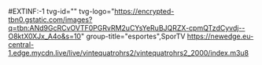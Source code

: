 #EXTINF:-1 tvg-id="" tvg-logo="https://encrypted-tbn0.gstatic.com/images?q=tbn:ANd9GcRCvOVTF0PGRvRM2uCYsYeRuBJQRZX-cpmQTzdCyvdj--O8ktX0XJx_A4o&s=10" group-title="esportes",SporTV
https://newedge.eu-central-1.edge.mycdn.live/live/vintequatrohrs2/vintequatrohrs2_2000/index.m3u8
